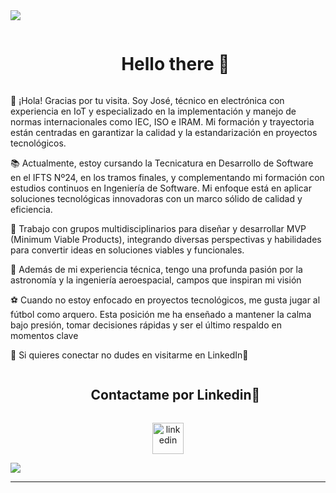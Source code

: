
<!--horizontal divider(gradiant)-->
<img src="https://user-images.githubusercontent.com/73097560/115834477-dbab4500-a447-11eb-908a-139a6edaec5c.gif">

<!--h1 without bottom border-->
<div id="user-content-toc">
  <ul align="center">
    <summary><h1 style="display: inline-block">Hello there 👋</h1>
    </summary>
  </ul>
</div>


<!--- snake -->


<!--Intro start-->
👋 ¡Hola! Gracias por tu visita. Soy José, técnico en electrónica con experiencia en IoT y especializado en la implementación y manejo de normas internacionales como IEC, ISO e IRAM. Mi formación y trayectoria están centradas en garantizar la calidad y la estandarización en proyectos tecnológicos.

📚 Actualmente, estoy cursando la Tecnicatura en Desarrollo de Software en el IFTS Nº24, en los tramos finales, y complementando mi formación con estudios continuos en Ingeniería de Software. Mi enfoque está en aplicar soluciones tecnológicas innovadoras con un marco sólido de calidad y eficiencia.

🚀 Trabajo con grupos multidisciplinarios para diseñar y desarrollar MVP (Minimum Viable Products), integrando diversas perspectivas y habilidades para convertir ideas en soluciones viables y funcionales.

🌌 Además de mi experiencia técnica, tengo una profunda pasión por la astronomía y la ingeniería aeroespacial, campos que inspiran mi visión

⚽ Cuando no estoy enfocado en proyectos tecnológicos, me gusta jugar al fútbol como arquero. Esta posición me ha enseñado a mantener la calma bajo presión, tomar decisiones rápidas y ser el último respaldo en momentos clave

💼 Si quieres conectar no dudes en visitarme en LinkedIn🚀
<!--Intro end-->

<!-- Connect with me -->
<!--h2 without bottom border-->
<div id="user-content-toc">
  <ul align="center">
    <summary><h2 style="display: inline-block">Contactame por Linkedin🤝</h2></summary>
  </ul>
</div>

<!--icons and links-->
<p align="center">
<a href="https://www.linkedin.com/in/joselbcontreras/" target="blank"><img align="center" src="https://user-images.githubusercontent.com/88904952/234979284-68c11d7f-1acc-4f0c-ac78-044e1037d7b0.png" alt="linkedin" height="50" width="50" /></a>

</p>


<!--profile visit count-->


<!--horizontal divider(gradiant)-->
<img src="https://user-images.githubusercontent.com/73097560/115834477-dbab4500-a447-11eb-908a-139a6edaec5c.gif">

----------------------------------------------------------------------

